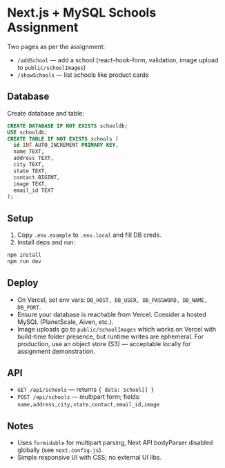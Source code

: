 # Next.js + MySQL Schools Assignment

Two pages as per the assignment:
- `/addSchool` — add a school (react-hook-form, validation, image upload to `public/schoolImages`)
- `/showSchools` — list schools like product cards

## Database

Create database and table:

```sql
CREATE DATABASE IF NOT EXISTS schooldb;
USE schooldb;
CREATE TABLE IF NOT EXISTS schools (
  id INT AUTO_INCREMENT PRIMARY KEY,
  name TEXT,
  address TEXT,
  city TEXT,
  state TEXT,
  contact BIGINT,
  image TEXT,
  email_id TEXT
);
```

## Setup

1. Copy `.env.example` to `.env.local` and fill DB creds.
2. Install deps and run:

```bash
npm install
npm run dev
```

## Deploy

- On Vercel, set env vars: `DB_HOST, DB_USER, DB_PASSWORD, DB_NAME, DB_PORT`.
- Ensure your database is reachable from Vercel. Consider a hosted MySQL (PlanetScale, Aiven, etc.).
- Image uploads go to `public/schoolImages` which works on Vercel with build-time folder presence, but runtime writes are ephemeral. For production, use an object store (S3) — acceptable locally for assignment demonstration.

## API

- `GET /api/schools` — returns `{ data: School[] }`
- `POST /api/schools` — multipart form; fields: `name,address,city,state,contact,email_id,image`

## Notes

- Uses `formidable` for multipart parsing, Next API bodyParser disabled globally (see `next.config.js`).
- Simple responsive UI with CSS; no external UI libs.
